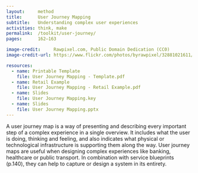 ```yaml
---
layout:     method
title:      User Journey Mapping
subtitle:   Understanding complex user experiences
activities: think, make
permalink:  /toolkit/user-journey/
pages:      162–163

image-credit:     Rawpixel.com, Public Domain Dedication (CC0)
image-credit-url: https://www.flickr.com/photos/byrawpixel/32881021611/

resources:
  - name: Printable Template
    file: User Journey Mapping - Template.pdf
  - name: Retail Example
    file: User Journey Mapping - Retail Example.pdf
  - name: Slides
    file: User Journey Mapping.key
  - name: Slides
    file: User Journey Mapping.pptx
---
```


A user journey map is a way of presenting and describing every important step of a complex experience in a single overview. It includes what the user is doing, thinking and feeling, and also indicates what physical or technological infrastructure is supporting them along the way. User journey maps are useful when designing complex experiences like banking, healthcare or public transport. In combination with service blueprints (p.140), they can help to capture or design a system in its entirety.